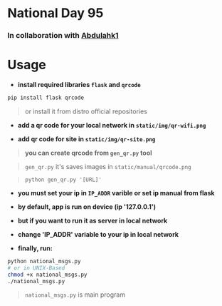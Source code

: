 # National Day 95

### In collaboration with [Abdulahk1](https://github.com/Abdulahk1)

# Usage

- **install required libraries `flask` and `qrcode`**

```bash
pip install flask qrcode
```

> or install it from distro official repositories

- **add a qr code for your local network in `static/img/qr-wifi.png`**

- **add qr code for site in `static/img/qr-site.png`**

> **you can create qrcode from `gen_qr.py` tool**

> `gen_qr.py` it's saves images in `static/manual/qrcode.png`

> `python gen_qr.py '[URL]'`

- **you must set your ip in `IP_ADDR` varible or set ip manual from flask**

- **by default, app is run on device (ip '127.0.0.1')**

- **but if you want to run it as server in local network**

- **change 'IP_ADDR' variable to your ip in local network**

- **finally, run:**

```bash
python national_msgs.py
# or in UNIX-Based
chmod +x national_msgs.py
./national_msgs.py
```

> `national_msgs.py` is main program
